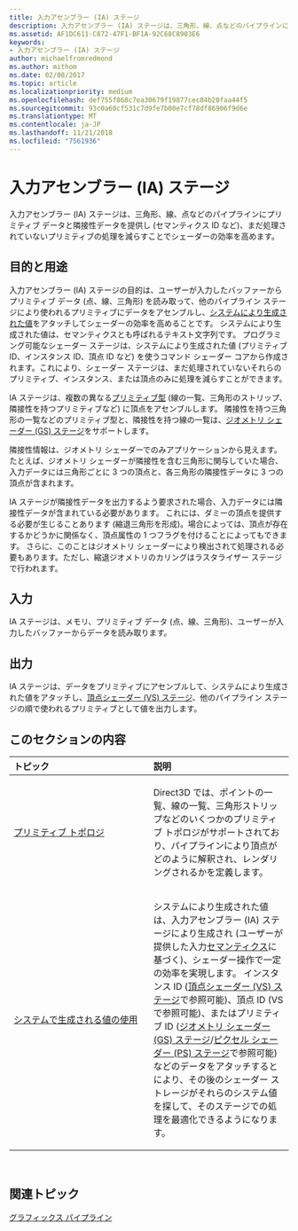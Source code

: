 ```yaml
---
title: 入力アセンブラー (IA) ステージ
description: 入力アセンブラー (IA) ステージは、三角形、線、点などのパイプラインにプリミティブ データと隣接性データを提供し (セマンティクス ID など)、まだ処理されていないプリミティブの処理を減らすことでシェーダーの効率を高めます。
ms.assetid: AF1DC611-C872-47F1-BF1A-92C68C8903E6
keywords:
- 入力アセンブラー (IA) ステージ
author: michaelfromredmond
ms.author: mithom
ms.date: 02/08/2017
ms.topic: article
ms.localizationpriority: medium
ms.openlocfilehash: def755f868c7ea30679f19877cec84b20faa44f5
ms.sourcegitcommit: 93c0a60cf531c7d9fe7b00e7cf78df86906f9d6e
ms.translationtype: MT
ms.contentlocale: ja-JP
ms.lasthandoff: 11/21/2018
ms.locfileid: "7561936"
---
```

# <a name="input-assembler-ia-stage"></a>入力アセンブラー (IA) ステージ


入力アセンブラー (IA) ステージは、三角形、線、点などのパイプラインにプリミティブ データと隣接性データを提供し (セマンティクス ID など)、まだ処理されていないプリミティブの処理を減らすことでシェーダーの効率を高めます。

## <a name="span-idpurpose-and-usesspanspan-idpurpose-and-usesspanspan-idpurpose-and-usesspanpurpose-and-uses"></a><span id="Purpose-and-uses"></span><span id="purpose-and-uses"></span><span id="PURPOSE-AND-USES"></span>目的と用途


入力アセンブラー (IA) ステージの目的は、ユーザーが入力したバッファーからプリミティブ データ (点、線、三角形) を読み取って、他のパイプライン ステージにより使われるプリミティブにデータをアセンブルし、[システムにより生成された値](https://msdn.microsoft.com/library/windows/desktop/bb509647)をアタッチしてシェーダーの効率を高めることです。 システムにより生成された値は、セマンティクスとも呼ばれるテキスト文字列です。 プログラミング可能なシェーダー ステージは、システムにより生成された値 (プリミティブ ID、インスタンス ID、頂点 ID など) を使うコマンド シェーダー コアから作成されます。これにより、シェーダー ステージは、まだ処理されていないそれらのプリミティブ、インスタンス、または頂点のみに処理を減らすことができます。

IA ステージは、複数の異なる[プリミティブ型](primitive-topologies.md) (線の一覧、三角形のストリップ、隣接性を持つプリミティブなど) に頂点をアセンブルします。 隣接性を持つ三角形の一覧などのプリミティブ型と、隣接性を持つ線の一覧は、[ジオメトリ シェーダー (GS) ステージ](geometry-shader-stage--gs-.md)をサポートします。

隣接性情報は、ジオメトリ シェーダーでのみアプリケーションから見えます。 たとえば、ジオメトリ シェーダーが隣接性を含む三角形に関与していた場合、入力データには三角形ごとに 3 つの頂点と、各三角形の隣接性データに 3 つの頂点が含まれます。

IA ステージが隣接性データを出力するよう要求された場合、入力データには隣接性データが含まれている必要があります。 これには、ダミーの頂点を提供する必要が生じることあります (縮退三角形を形成)。場合によっては、頂点が存在するかどうかに関係なく、頂点属性の 1 つフラグを付けることによってもできます。 さらに、このことはジオメトリ シェーダーにより検出されて処理される必要もあります。ただし、縮退ジオメトリのカリングはラスタライザー ステージで行われます。

## <a name="span-idinputspanspan-idinputspanspan-idinputspaninput"></a><span id="Input"></span><span id="input"></span><span id="INPUT"></span>入力


IA ステージは、メモリ、プリミティブ データ (点、線、三角形)、ユーザーが入力したバッファーからデータを読み取ります。

## <a name="span-idoutputspanspan-idoutputspanspan-idoutputspanoutput"></a><span id="Output"></span><span id="output"></span><span id="OUTPUT"></span>出力


IA ステージは、データをプリミティブにアセンブルして、システムにより生成された値をアタッチし、[頂点シェーダー (VS) ステージ](vertex-shader-stage--vs-.md)、他のパイプライン ステージの順で使われるプリミティブとして値を出力します。

## <a name="span-idin-this-sectionspanin-this-section"></a><span id="in-this-section"></span>このセクションの内容


<table>
<colgroup>
<col width="50%" />
<col width="50%" />
</colgroup>
<thead>
<tr class="header">
<th align="left">トピック</th>
<th align="left">説明</th>
</tr>
</thead>
<tbody>
<tr class="odd">
<td align="left"><p><a href="primitive-topologies.md">プリミティブ トポロジ</a></p></td>
<td align="left"><p>Direct3D では、ポイントの一覧、線の一覧、三角形ストリップなどのいくつかのプリミティブ トポロジがサポートされており、パイプラインにより頂点がどのように解釈され、レンダリングされるかを定義します。</p></td>
</tr>
<tr class="even">
<td align="left"><p><a href="using-system-generated-values.md">システムで生成される値の使用</a></p></td>
<td align="left"><p>システムにより生成された値は、入力アセンブラー (IA) ステージにより生成され (ユーザーが提供した入力<a href="https://msdn.microsoft.com/library/windows/desktop/bb509647">セマンティクス</a>に基づく)、シェーダー操作で一定の効率を実現します。 インスタンス ID (<a href="vertex-shader-stage--vs-.md">頂点シェーダー (VS) ステージ</a>で参照可能)、頂点 ID (VS で参照可能)、またはプリミティブ ID (<a href="geometry-shader-stage--gs-.md">ジオメトリ シェーダー (GS) ステージ</a>/<a href="pixel-shader-stage--ps-.md">ピクセル シェーダー (PS) ステージ</a>で参照可能) などのデータをアタッチするとにより、その後のシェーダー ストレージがそれらのシステム値を探して、そのステージでの処理を最適化できるようになります。</p></td>
</tr>
</tbody>
</table>

 

## <a name="span-idrelated-topicsspanrelated-topics"></a><span id="related-topics"></span>関連トピック


[グラフィックス パイプライン](graphics-pipeline.md)

 

 




